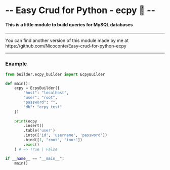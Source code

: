 <h1> -- Easy Crud for Python - ecpy 🐍 -- </h1>

<h4> This is a little module to build queries for MySQL databases </h4>

<hr>

<p> You can find another version of this module made by me at https://github.com/Nicoconte/Easy-crud-for-python-ecpy </p>

<hr>

<h3> Example </h3>


```python
from builder.ecpy_builder import EcpyBuilder

def main():
	ecpy = EcpyBuilder({
		"host": "localhost", 
		"user": "root", 
		"password": "", 
		"db": "ecpy_test"
	})
	
	print(ecpy
		.insert()
		.table('user')
		.into(['id', 'username', 'password'])
		.bind([1, "root", "toor"])
		.exec()
	) # => True | False

if __name__ == "__main__":
    main()

```